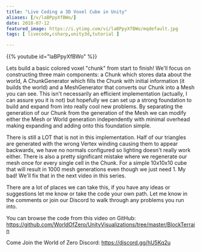 ```yaml
---
title: "Live Coding a 3D Voxel Cube in Unity"
aliases: [/v/laBPpyXfBWo/]
date: 2018-07-12
featured_image: https://i.ytimg.com/vi/laBPpyXfBWo/mqdefault.jpg
tags: [ livecode,csharp,unity3d,tutorial ]

---
```


{{% youtube id="laBPpyXfBWo" %}}

Lets build a basic colored voxel "chunk" from start to finish! We'll focus on constructing three main components: a Chunk which stores data about the world, A ChunkGenerator which fills the Chunk with initial information (it builds the world) and a MeshGenerator that converts our Chunk into a Mesh you can see. This isn't necessarily an efficient implementation (actually, I can assure you it is not) but hopefully we can set up a strong foundation to build and expand from into really cool new problems. By separating the generation of our Chunk from the generation of the Mesh we can modify either the Mesh or World generation independently with minimal overhead making expanding and adding onto this foundation simple.

There is still a LOT that is not in this implementation. Half of our triangles are generated with the wrong Vertex winding causing them to appear backwards, we have no normals configured so lighting doesn't really work either. There is also a pretty significant mistake where we regenerate our mesh once for every single cell in the Chunk. For a simple 10x10x10 cube that will result in 1000 mesh generations even though we just need 1. My bad! We'll fix that in the next video in this series.

There are a lot of places we can take this, if you have any ideas or suggestions let me know or take the code your own path. Let me know in the comments or join our Discord to walk through any problems you run into.

You can browse the code from this video on GitHub: https://github.com/WorldOfZero/UnityVisualizations/tree/master/BlockTerrain

Come Join the World of Zero Discord: https://discord.gg/hU5Kq2u